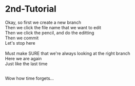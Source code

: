 # 2nd-Tutorial
Okay, so first we create a new branch
<br>
Then we click the file name that we want to edit
<br>
Then we click the pencil, and do the editting
<br>
Then we commit
<br> Let's stop here
<br> <br>
Must make SURE that we're always looking at the right branch
<br>
Here we are again
<br> Just like the last time

<br>
Wow how time forgets...
